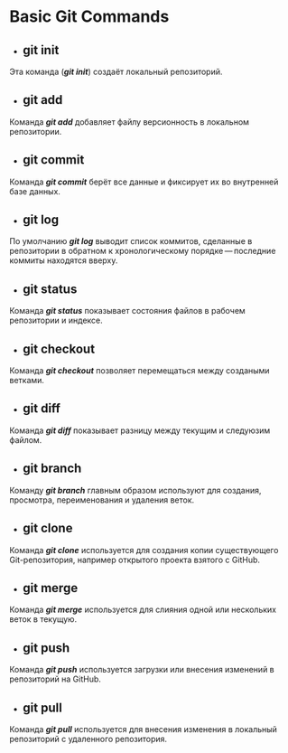 # Basic Git Commands #

+ ## **git init** ##
Эта команда (***git init***) создаёт локальный репозиторий.

+ ## **git add** ##	
Команда ***git add*** добавляет файлу версионность в локальном репозитории.

+ ## **git commit** ##
Команда ***git commit*** берёт все данные и фиксирует их во внутренней базе данных.

+ ## **git log** ##
По умолчанию ***git log*** выводит список коммитов, сделанные в репозитории в обратном к хронологическому порядке — последние коммиты находятся вверху.

+ ## **git status** ##
Команда ***git status*** показывает состояния файлов в рабочем репозитории и индексе.

+ ## **git checkout** ## 
Команда ***git checkout*** позволяет перемещаться между создаными ветками.

+ ## **git diff** ##
Команда ***git diff*** показывает разницу между текущим и следуюзим файлом.

+ ## **git branch** ##
Команду ***git branch*** главным образом используют для создания, просмотра, переименования и удаления веток.

+ ## **git clone** ##
Команда ***git clone*** используется для создания копии существующего Git-репозитория, например открытого проекта взятого с GitHub.

+ ## **git merge** ##
Команда ***git merge*** используется для слияния одной или нескольких веток в текущую.

+ ## **git push** ##
Команда ***git push*** используется загрузки или внесения изменений в репозиторий на GitHub.

+ ## **git pull** ##
Команда ***git pull*** используется для внесения изменения в локальный репозиторий с удаленного репозитория.
